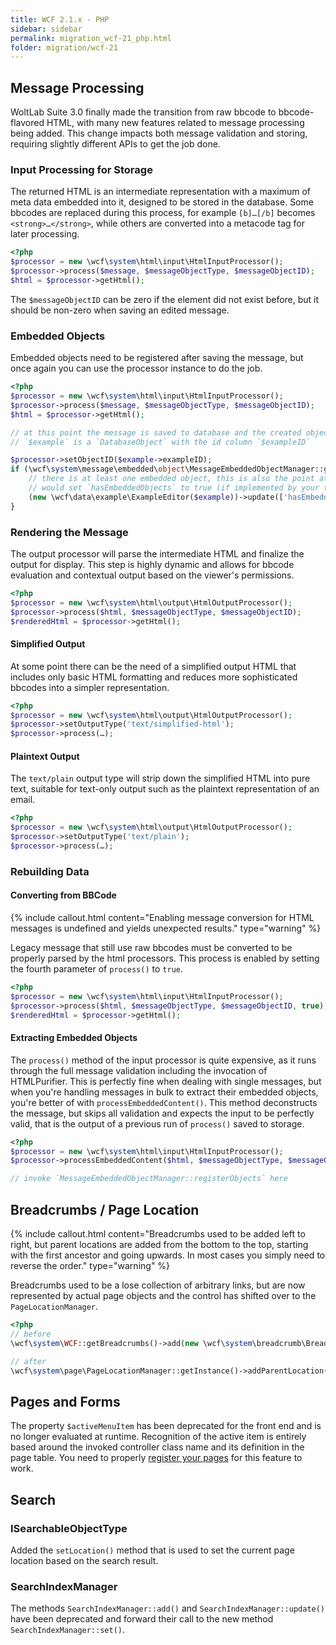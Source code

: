 ```yaml
---
title: WCF 2.1.x - PHP
sidebar: sidebar
permalink: migration_wcf-21_php.html
folder: migration/wcf-21
---
```


## Message Processing

WoltLab Suite 3.0 finally made the transition from raw bbcode to bbcode-flavored HTML, with many new features related to message processing being added. This change impacts both message validation and storing, requiring slightly different APIs to get the job done.

### Input Processing for Storage

The returned HTML is an intermediate representation with a maximum of meta data embedded into it, designed to be stored in the database. Some bbcodes are replaced during this process, for example `[b]…[/b]` becomes `<strong>…</strong>`, while others are converted into a metacode tag for later processing.

```php
<?php
$processor = new \wcf\system\html\input\HtmlInputProcessor();
$processor->process($message, $messageObjectType, $messageObjectID);
$html = $processor->getHtml();
```

The `$messageObjectID` can be zero if the element did not exist before, but it should be non-zero when saving an edited message.

### Embedded Objects

Embedded objects need to be registered after saving the message, but once again you can use the processor instance to do the job.

```php
<?php
$processor = new \wcf\system\html\input\HtmlInputProcessor();
$processor->process($message, $messageObjectType, $messageObjectID);
$html = $processor->getHtml();

// at this point the message is saved to database and the created object
// `$example` is a `DatabaseObject` with the id column `$exampleID`

$processor->setObjectID($example->exampleID);
if (\wcf\system\message\embedded\object\MessageEmbeddedObjectManager::getInstance()->registerObjects($processor)) {
    // there is at least one embedded object, this is also the point at which you
    // would set `hasEmbeddedObjects` to true (if implemented by your type)
    (new \wcf\data\example\ExampleEditor($example))->update(['hasEmbeddedObjects' => 1]);
}
```

### Rendering the Message

The output processor will parse the intermediate HTML and finalize the output for display. This step is highly dynamic and allows for bbcode evaluation and contextual output based on the viewer's permissions.

```php
<?php
$processor = new \wcf\system\html\output\HtmlOutputProcessor();
$processor->process($html, $messageObjectType, $messageObjectID);
$renderedHtml = $processor->getHtml();
```

#### Simplified Output

At some point there can be the need of a simplified output HTML that includes only basic HTML formatting and reduces more sophisticated bbcodes into a simpler representation.

```php
<?php
$processor = new \wcf\system\html\output\HtmlOutputProcessor();
$processor->setOutputType('text/simplified-html');
$processor->process(…);
```

#### Plaintext Output

The `text/plain` output type will strip down the simplified HTML into pure text, suitable for text-only output such as the plaintext representation of an email.

```php
<?php
$processor = new \wcf\system\html\output\HtmlOutputProcessor();
$processor->setOutputType('text/plain');
$processor->process(…);
```

### Rebuilding Data

#### Converting from BBCode

{% include callout.html content="Enabling message conversion for HTML messages is undefined and yields unexpected results." type="warning" %}

Legacy message that still use raw bbcodes must be converted to be properly parsed by the html processors. This process is enabled by setting the fourth parameter of `process()` to `true`.

```php
<?php
$processor = new \wcf\system\html\input\HtmlInputProcessor();
$processor->process($html, $messageObjectType, $messageObjectID, true);
$renderedHtml = $processor->getHtml();
```

#### Extracting Embedded Objects

The `process()` method of the input processor is quite expensive, as it runs through the full message validation including the invocation of HTMLPurifier. This is perfectly fine when dealing with single messages, but when you're handling messages in bulk to extract their embedded objects, you're better of with `processEmbeddedContent()`. This method deconstructs the message, but skips all validation and expects the input to be perfectly valid, that is the output of a previous run of `process()` saved to storage.

```php
<?php
$processor = new \wcf\system\html\input\HtmlInputProcessor();
$processor->processEmbeddedContent($html, $messageObjectType, $messageObjectID);

// invoke `MessageEmbeddedObjectManager::registerObjects` here
```

## Breadcrumbs / Page Location

{% include callout.html content="Breadcrumbs used to be added left to right, but parent locations are added from the bottom to the top, starting with the first ancestor and going upwards. In most cases you simply need to reverse the order." type="warning" %}

Breadcrumbs used to be a lose collection of arbitrary links, but are now represented by actual page objects and the control has shifted over to the `PageLocationManager`.

```php
<?php
// before
\wcf\system\WCF::getBreadcrumbs()->add(new \wcf\system\breadcrumb\Breadcrumb('title', 'link'));

// after
\wcf\system\page\PageLocationManager::getInstance()->addParentLocation($pageIdentifier, $pageObjectID, $object);
```

## Pages and Forms

The property `$activeMenuItem` has been deprecated for the front end and is no longer evaluated at runtime. Recognition of the active item is entirely based around the invoked controller class name and its definition in the page table. You need to properly [register your pages](package_pip_page.html) for this feature to work.

## Search

### ISearchableObjectType

Added the `setLocation()` method that is used to set the current page location based on the search result.

### SearchIndexManager

The methods `SearchIndexManager::add()` and `SearchIndexManager::update()` have been deprecated and forward their call to the new method `SearchIndexManager::set()`.
